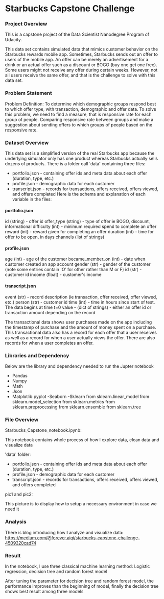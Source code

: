 # Starbucks Capstone Challenge


### Project Overview

This is a capstone project of the Data Scientist Nanodegree Program of Udacity. 

This data set contains simulated data that mimics customer behavior on the Starbucks rewards mobile app. Sometimes, Starbucks sends out an offer to users of the mobile app. An offer can be merely an advertisement for a drink or an actual offer such as a discount or BOGO (buy one get one free). Some users might not receive any offer during certain weeks. However, not all users receive the same offer, and that is the challenge to solve with this data set.

### Problem Statement

Problem Definition: To determine which demographic groups respond best to which offer type, with transaction, demographic and offer data. To solve this problem, we need to find a measure, that is responsive rate for each group of people. Comparing responsive rate between groups and make a suggestion about sending offers to which groups of people based on the responsive rate.

### Dataset Overview

This data set is a simplified version of the real Starbucks app because the underlying simulator only has one product whereas Starbucks actually sells dozens of products.
There is a folder call 'data' containing three files:

- portfolio.json - containing offer ids and meta data about each offer (duration, type, etc.)
-  profile.json - demographic data for each customer
- transcript.json - records for transactions, offers received, offers viewed, and offers completed
Here is the schema and explanation of each variable in the files:

#### portfolio.json
id (string) - offer id
offer_type (string) - type of offer ie BOGO, discount, informational
difficulty (int) - minimum required spend to complete an offer
reward (int) - reward given for completing an offer
duration (int) - time for offer to be open, in days
channels (list of strings)

#### profile.json
age (int) - age of the customer
became_member_on (int) - date when customer created an app account
gender (str) - gender of the customer (note some entries contain 'O' for other rather than M or F)
id (str) - customer id
income (float) - customer's income

#### transcript.json
event (str) - record description (ie transaction, offer received, offer viewed, etc.)
person (str) - customer id
time (int) - time in hours since start of test. The data begins at time t=0
value - (dict of strings) - either an offer id or transaction amount depending on the record

The transactional data shows user purchases made on the app including the timestamp of purchase and the amount of money spent on a purchase. This transactional data also has a record for each offer that a user receives as well as a record for when a user actually views the offer. There are also records for when a user completes an offer. 


### Libraries and Dependency

Below are the library and dependency needed to run the Jupter notebook
- Pandas
- Numpy
- Math
- Json
- Matplotlib.pyplot
-Seaborn
-Sklearn
from sklearn.linear_model 
from sklearn.model_selection
from sklearn.metrics 
from sklearn.preprocessing
from sklearn.ensemble
from sklearn.tree 


### File Overview

Starbucks_Capstone_notebook.ipynb:

This notebook contains whole process of how I explore data, clean data and visualize data

'data' folder: 

- portfolio.json - containing offer ids and meta data about each offer (duration, type, etc.)
-  profile.json - demographic data for each customer
- transcript.json - records for transactions, offers received, offers viewed, and offers completed

pic1 and pic2:

This picture is to display how to setup a necessary environment in case we need it


### Analysis

There is blog introducing how I analyze and visualize data: 
https://medium.com/@forever.aiqi/starbucks-capstone-challenge-4509320cad74

### Result

In the notebook, I use three classical machine learning method: Logistic regression, decision tree and random forest model

After tuning the parameter for decision tree and random forest model, the performance improves than the beginning of model, finally the decision tree shows best result among three models



